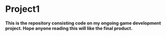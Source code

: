 # Project1

#### This is the repository consisting code on my ongoing game development project. Hope anyone reading this will like the final product.
